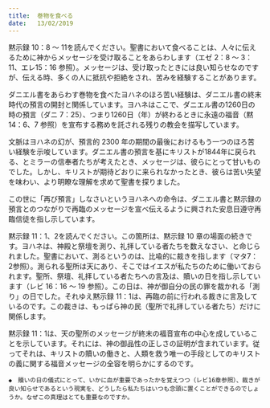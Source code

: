 ```yaml
---
title:  巻物を食べる
date:   13/02/2019
---
```


黙示録 10：8 ～ 11を読んでください。聖書において食べることは、人々に伝えるために神からメッセージを受け取ることをあらわします（エゼ 2：8 ～ 3：11、エレ15：16 参照）。メッセージは、受け取ったときには良い知らせなのですが、伝える時、多くの人に抵抗や拒絶をされ、苦みを経験することがあります。

ダニエル書をあらわす巻物を食べたヨハネのほろ苦い経験は、ダニエル書の終末時代の預言の開封と関係しています。ヨハネはここで、ダニエル書の1260日の時の預言（ダニ 7：25）、つまり1260日（年）が終わるときに永遠の福音（黙14：6、7 参照）を宣布する務めを託される残りの教会を描写しています。

文脈はヨハネの幻が、預言的 2300 年の期間の最後におけるもう一つのほろ苦い経験を示唆しています。ダニエル書の預言を基にキリストが1844年に戻られる、とミラーの信奉者たちが考えたとき、メッセージは、彼らにとって甘いものでした。しかし、キリストが期待どおりに来られなかったとき、彼らは苦い失望を味わい、より明瞭な理解を求めて聖書を探りました。

この世に「再び預言」しなさいというヨハネへの命令は、ダニエル書と黙示録の預言とのつながりで再臨のメッセージを宣べ伝えるように興された安息日遵守再臨信徒を指し示しています。

黙示録 11：1、2を読んでください。この箇所は、黙示録 10 章の場面の続きです。ヨハネは、神殿と祭壇を測り、礼拝している者たちを数えなさい、と命じられました。聖書において、測るというのは、比喩的に裁きを指します（マタ7：2参照）。測られる聖所は天にあり、そこではイエスが私たちのために働いておられます。聖所、祭壇、礼拝している者たちへの言及は、贖いの日を指し示しています（レビ 16：16 ～ 19 参照）。この日は、神が御自分の民の罪を裁かれる「測り」の日でした。それゆえ黙示録 11：1は、再臨の前に行われる裁きに言及しているのです。この裁きは、もっぱら神の民（聖所で礼拝している者たち）だけに関係します。

黙示録 11：1は、天の聖所のメッセージが終末の福音宣布の中心を成していることを示しています。それには、神の御品性の正しさの証明が含まれています。従ってそれは、キリストの贖いの働きと、人類を救う唯一の手段としてのキリストの義に関する福音メッセージの全容を明らかにするのです。

`◆　贖いの日の儀式にとって、いかに血が重要であったかを覚えつつ（レビ16章参照）、裁きが良い知らせであるという現実を、どうしたら私たちはいつも念頭に置くことができるのでしょうか。なぜこの真理はとても重要なのですか。`